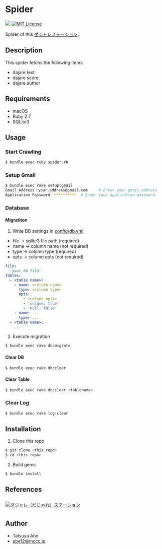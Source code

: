 Spider
======

[![](https://github.com/AjxLab/Dajare-Extractor/workflows/build/badge.svg)](https://github.com/AjxLab/Dajare-Extractor/actions)
[![MIT License](http://img.shields.io/badge/license-MIT-blue.svg?style=flat)](LICENSE)

Spider of this [ダジャレステーション](https://dajare.jp/).


## Description
This spider fetchs the following items.
* dajare text
* dajare score
* dajare author


## Requirements
* macOS
* Ruby 2.7
* SQLite3


## Usage
### Start Crawling
```sh
$ bundle exec ruby spider.rb
```
### Setup Gmail
```sh
$ bundle exec rake setup:gmail
Gmail Address：your.address@gmail.com     # Enter your gmail address
Application Password：**********  # Enter your application password
```
### Database
#### Migratiton
1. Write DB settings in [config/db.yml](config/db.yml)
* file -> sqlite3 file path (required)
* name -> column name (not required)
* type -> column type (required)
* opts -> column opts (not required)
```yml
file:
  'your db file'
tables:
  - <table name>:
    - name: <column name>
      type: <column type>
      opts:
        - <column opts>
        - 'unique: true'
        - 'null: false'
    - name: ...
      type: ...
  - <table name>:
    ...
```
2. Execute migration
```sh
$ bundle exec rake db:migrate
```
#### Clear DB
```sh
$ bundle exec rake db:clear
```
#### Clear Table
```sh
$ bundle exec rake db:clear_<tablename>
```
### Clear Log
```sh
$ bundle exec rake log:clear
```

## Installation
1. Clone this repo
```sh
$ git clone <this repo>
$ cd <this repo>
```
2. Build gems
```sh
$ bundle install
```


## References
<div><a href="https://dajare.jp/" target="_blank"><img src="https://dajare.jp/library/image/Banner/Advertisement/Dajare180x28.png" alt="ダジャレ（だじゃれ）ステーション" border="0" vspace="8" onmouseover="this.src=this.src.replace('png','gif');" onmouseout="this.src=this.src.replace('gif','png');" /></a></div>

## Author
* Tatsuya Abe
* abe12@mccc.jp
